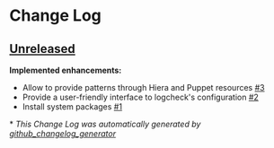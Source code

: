 # Change Log

## [Unreleased](https://github.com/tequeter/puppet-logcheck/tree/HEAD)

**Implemented enhancements:**

- Allow to provide patterns through Hiera and Puppet resources [\#3](https://github.com/tequeter/puppet-logcheck/issues/3)
- Provide a user-friendly interface to logcheck's configuration [\#2](https://github.com/tequeter/puppet-logcheck/issues/2)
- Install system packages [\#1](https://github.com/tequeter/puppet-logcheck/issues/1)



\* *This Change Log was automatically generated by [github_changelog_generator](https://github.com/skywinder/Github-Changelog-Generator)*